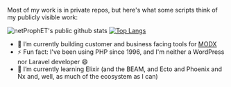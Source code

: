 <div float="right"> 

<p>Most of my work is in private repos, but here's what some scripts think of my publicly visible work:</p>

![netProphET's public github stats](https://github-readme-stats.vercel.app/api?username=netProphET&show_icons=true) 
[![Top Langs](https://github-readme-stats.vercel.app/api/top-langs/?username=netProphET&layout=compact)](https://github.com/anuraghazra/github-readme-stats)

 </div>

- 🔭 I’m currently building customer and business facing tools for [MODX](https://modx.com/)
- ⚡ Fun fact: I've been using PHP since 1996, and I'm neither a WordPress nor Laravel developer 😄
- 🌱 I’m currently learning Elixir (and the BEAM, and Ecto and Phoenix and Nx and, well, as much of the ecosystem as I can)

<!--
**netProphET/netProphET** is a ✨ _special_ ✨ repository because its `README.md` (this file) appears on your GitHub profile.

Here are some ideas to get you started:

- 🔭 I’m currently working on ...
- 🌱 I’m currently learning ...
- 👯 I’m looking to collaborate on ...
- 🤔 I’m looking for help with ...
- 💬 Ask me about ...
- 📫 How to reach me: ...
- 😄 Pronouns: ...
- ⚡ Fun fact: ...
-->
